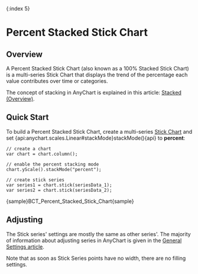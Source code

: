 {:index 5}
# Percent Stacked Stick Chart

## Overview

A Percent Stacked Stick Chart (also known as a 100% Stacked Stick Chart) is a multi-series Stick Chart that displays the trend of the percentage each value contributes over time or categories.

The concept of stacking in AnyChart is explained in this article: [Stacked (Overview)](../Overview).

## Quick Start

To build a Percent Stacked Stick Chart, create a multi-series [Stick Chart](../../Stick_Chart) and set {api:anychart.scales.Linear#stackMode}stackMode(){api} to **percent**:

```
// create a chart
var chart = chart.column();

// enable the percent stacking mode
chart.yScale().stackMode("percent");

// create stick series
var series1 = chart.stick(seriesData_1);
var series2 = chart.stick(seriesData_2);
```

{sample}BCT\_Percent\_Stacked\_Stick\_Chart{sample}

## Adjusting

The Stick series' settings are mostly the same as other series'. The majority of information about adjusting series in AnyChart is given in the [General Settings article](../../General_Settings).

Note that as soon as Stick Series points have no width, there are no filling settings.